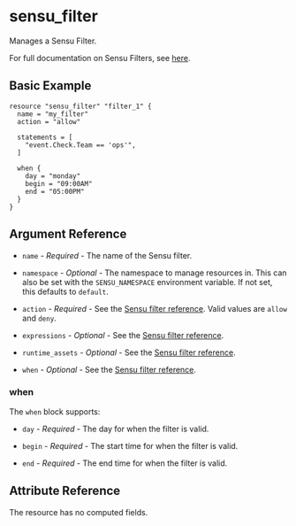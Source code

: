 # sensu_filter

Manages a Sensu Filter.

For full documentation on Sensu Filters, see [here](https://docs.sensu.io/sensu-go/latest/reference/filters).

## Basic Example

```hcl
resource "sensu_filter" "filter_1" {
  name = "my_filter"
  action = "allow"

  statements = [
    "event.Check.Team == 'ops'",
  ]

  when {
    day = "monday"
    begin = "09:00AM"
    end = "05:00PM"
  }
}
```

## Argument Reference

* `name` - *Required* - The name of the Sensu filter.

* `namespace` - *Optional* - The namespace to manage resources in. This can
  also be set with the `SENSU_NAMESPACE` environment variable. If not set,
  this defaults to `default`.

* `action` - *Required* - See the [Sensu filter reference](https://docs.sensu.io/sensu-go/latest/reference/filters/#filter-attributes).
  Valid values are `allow` and `deny`.

* `expressions` - *Optional* - See the [Sensu filter reference](https://docs.sensu.io/sensu-go/latest/reference/filters/#filter-attributes).

* `runtime_assets` - *Optional* - See the [Sensu filter reference](https://docs.sensu.io/sensu-go/latest/reference/filters/#filter-attributes).

* `when` - *Optional* - See the [Sensu filter reference](https://docs.sensu.io/sensu-go/latest/reference/filters/#filter-attributes).

### when

The `when` block supports:

* `day` - *Required* - The day for when the filter is valid.

* `begin` - *Required* - The start time for when the filter is valid.

* `end` - *Required* - The end time for when the filter is valid.

## Attribute Reference

The resource has no computed fields.
